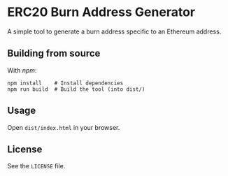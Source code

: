 # ERC20 Burn Address Generator

A simple tool to generate a burn address specific to an Ethereum address.


## Building from source

With *npm*:

```
npm install    # Install dependencies
npm run build  # Build the tool (into dist/)
```


## Usage

Open `dist/index.html` in your browser.


## License

See the `LICENSE` file.
